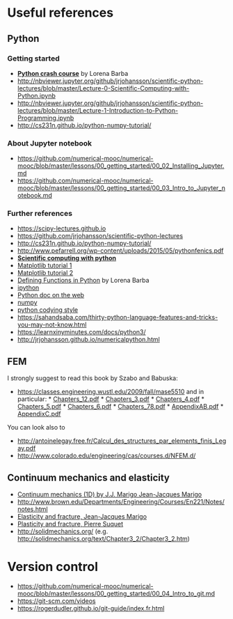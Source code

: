 
# Useful references

## Python ##

### Getting started
* [**Python crash course**](http://nbviewer.ipython.org/github/barbagroup/AeroPython/blob/master/lessons/00_Lesson00_QuickPythonIntro.ipynb) by Lorena Barba
* http://nbviewer.jupyter.org/github/jrjohansson/scientific-python-lectures/blob/master/Lecture-0-Scientific-Computing-with-Python.ipynb
* http://nbviewer.jupyter.org/github/jrjohansson/scientific-python-lectures/blob/master/Lecture-1-Introduction-to-Python-Programming.ipynb
* http://cs231n.github.io/python-numpy-tutorial/

### About Jupyter notebook 
* https://github.com/numerical-mooc/numerical-mooc/blob/master/lessons/00_getting_started/00_02_Installing_Jupyter.md
* https://github.com/numerical-mooc/numerical-mooc/blob/master/lessons/00_getting_started/00_03_Intro_to_Jupyter_notebook.md

### Further references
* https://scipy-lectures.github.io
* https://github.com/jrjohansson/scientific-python-lectures
* http://cs231n.github.io/python-numpy-tutorial/
* http://www.pefarrell.org/wp-content/uploads/2015/05/pythonfenics.pdf
* [**Scientific computing with python**](https://github.com/jrjohansson/scientific-python-lectures)
* [Matplotlib tutorial 1](http://matplotlib.org/users/pyplot_tutorial.html)
* [Matplotlib tutorial 2](http://www.loria.fr/~rougier/teaching/matplotlib/)
* [Defining Functions in Python](http://nbviewer.ipython.org/urls/bitbucket.org/cfdpython/cfd-python-class/raw/master/lessons/11%2520-%2520Defining%2520Function%2520in%2520Python.ipynb) by Lorena Barba
* [ipython](http://ipython.org/)
* [Python doc on the web](https://wiki.python.org/moin/BeginnersGuide/Programmers)
* [numpy](http://www.numpy.org/)
* [python codying style](http://www.python.org/dev/peps/pep-0008/)
* https://sahandsaba.com/thirty-python-language-features-and-tricks-you-may-not-know.html
* https://learnxinyminutes.com/docs/python3/
* http://jrjohansson.github.io/numericalpython.html

## FEM ##
I strongly suggest to read this book by Szabo and Babuska:
* https://classes.engineering.wustl.edu/2009/fall/mase5510 and in particular:
       * [Chapters_12.pdf](https://classes.engineering.wustl.edu/2009/fall/mase5510/Chapters_12.pdf)
       * [Chapters_3.pdf](https://classes.engineering.wustl.edu/2009/fall/mase5510/Chapter_3.pdf)
       * [Chapters_4.pdf](https://classes.engineering.wustl.edu/2009/fall/mase5510/Chapter_4.pdf)
       * [Chapters_5.pdf](https://classes.engineering.wustl.edu/2009/fall/mase5510/Chapter_5.pdf)
       * [Chapters_6.pdf](https://classes.engineering.wustl.edu/2009/fall/mase5510/Chapter_6.pdf)
       * [Chapters_78.pdf](https://classes.engineering.wustl.edu/2009/fall/mase5510/Chapters_78.pdf)
       * [AppendixAB.pdf](https://classes.engineering.wustl.edu/2009/fall/mase5510/Appendices_AB.pdf)
       * [AppendixC.pdf](https://classes.engineering.wustl.edu/2009/fall/mase5510/Appendix_C.pdf)
       
You can look also to
* http://antoinelegay.free.fr/Calcul_des_structures_par_elements_finis_Legay.pdf
* http://www.colorado.edu/engineering/cas/courses.d/NFEM.d/


## Continuum mechanics and elasticity ##
* [Continuum mechanics (1D) by J.J. Marigo Jean-Jacques Marigo](https://cel.archives-ouvertes.fr/cel-01023392)
* http://www.brown.edu/Departments/Engineering/Courses/En221/Notes/notes.html
* [Elasticity and fracture, Jean-Jacques Marigo](https://moodle.polytechnique.fr/pluginfile.php/30014/mod_resource/content/1/ElasticiteRupture.pdf)
* [Plasticity and fracture, Pierre Suquet](https://www.google.com/url?sa=t&rct=j&q=&esrc=s&source=web&cd=1&cad=rja&uact=8&ved=2ahUKEwjdspXjqcfdAhXLA8AKHVHjBHIQFjAAegQIBxAC&url=http%3A%2F%2Fperso.ensta-paristech.fr%2F~mbonnet%2Fmec551%2Fmec551.pdf&usg=AOvVaw3JK3d0dJbSyeduYs3DCsqU)
* http://solidmechanics.org/ (e.g. http://solidmechanics.org/text/Chapter3_2/Chapter3_2.htm)

# Version control
* https://github.com/numerical-mooc/numerical-mooc/blob/master/lessons/00_getting_started/00_04_Intro_to_git.md
* https://git-scm.com/videos
* https://rogerdudler.github.io/git-guide/index.fr.html

